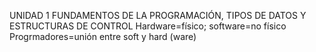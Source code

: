 UNIDAD 1 FUNDAMENTOS DE LA PROGRAMACIÓN, TIPOS DE DATOS Y ESTRUCTURAS DE CONTROL
Hardware=físico; software=no físico
Progrmadores=unión entre soft y hard (ware)
